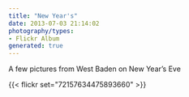 ```yaml
---
title: "New Year's"
date: 2013-07-03 21:14:02
photography/types:
- Flickr Album
generated: true
---
```

A few pictures from West Baden on New Year’s Eve

{{< flickr set="72157634475893660" >}}

